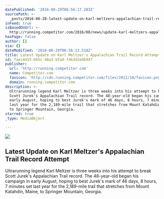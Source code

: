 ```yaml
---
datePublished: '2016-08-29T06:56:17.203Z'
sourcePath: >-
  _posts/2016-08-28-latest-update-on-karl-meltzers-appalachian-trail-record-att.md
inFeed: true
isBasedOnUrl: >-
  http://running.competitor.com/2016/08/news/update-karl-meltzers-appalachian-trail-record-attempt_154951
hasPage: false
author: []
via: {}
dateModified: '2016-08-29T06:56:13.518Z'
title: Latest Update on Karl Meltzer's Appalachian Trail Record Attempt
id: faec4415-b65c-48a3-bfa9-f463d2e4b947
publisher:
  url: 'http://running.competitor.com'
  name: Competitor.com
  favicon: 'http://cdn.running.competitor.com/files/2012/10/favicon.png'
  domain: running.competitor.com
description: >-
  Ultrarunning legend Karl Meltzer is three weeks into his attempt to break
  Scott Jurek's Appalachian Trail record. The 48-year-old began his campaign in
  early August, hoping to best Jurek's mark of 46 days, 8 hours, 7 minutes set
  last year for the 2,189-mile trail that stretches from Mount Katahdin, Maine,
  to Springer Mountain, Georgia.
starred: true
_type: MediaObject

---
```

<article style=""><img src="https://s3-us-west-2.amazonaws.com/the-grid-img/p/ce26131fd0d5b94eac0c276610bf25e622c46eb1.jpg" /><h1>Latest Update on Karl Meltzer's Appalachian Trail Record Attempt</h1><p>Ultrarunning legend Karl Meltzer is three weeks into his attempt to break Scott Jurek's Appalachian Trail record. The 48-year-old began his campaign in early August, hoping to best Jurek's mark of 46 days, 8 hours, 7 minutes set last year for the 2,189-mile trail that stretches from Mount Katahdin, Maine, to Springer Mountain, Georgia.</p></article>